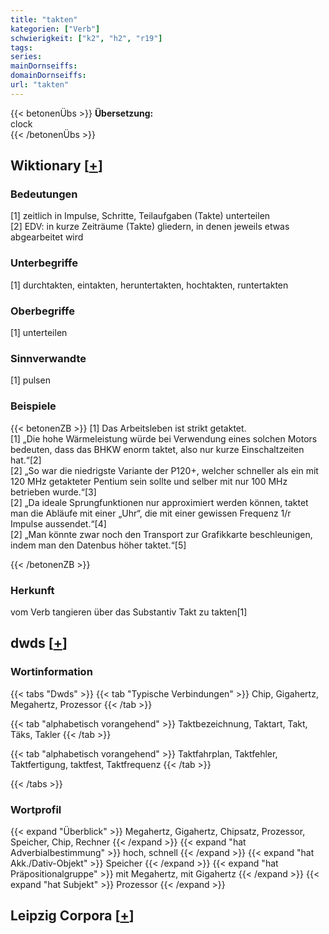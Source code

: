 ```yaml
---
title: "takten"
kategorien: ["Verb"]
schwierigkeit: ["k2", "h2", "r19"]
tags:
series:
mainDornseiffs:
domainDornseiffs:
url: "takten"
---
```


{{< betonenÜbs >}}
**Übersetzung:**  
clock  
{{< /betonenÜbs >}}

## Wiktionary [[+](https://de.wiktionary.org/wiki/takten)]

### Bedeutungen
[1] zeitlich in Impulse, Schritte, Teilaufgaben (Takte) unterteilen  
[2] EDV: in kurze Zeiträume (Takte) gliedern, in denen jeweils etwas abgearbeitet wird  

### Unterbegriffe
[1] durchtakten, eintakten, heruntertakten, hochtakten, runtertakten  

### Oberbegriffe
[1] unterteilen  

### Sinnverwandte
[1] pulsen  

### Beispiele
{{< betonenZB >}}
[1] Das Arbeitsleben ist strikt getaktet.  
[1] „Die hohe Wärmeleistung würde bei Verwendung eines solchen Motors bedeuten, dass das BHKW enorm taktet, also nur kurze Einschaltzeiten hat.“[2]  
[2] „So war die niedrigste Variante der P120+, welcher schneller als ein mit 120 MHz getakteter Pentium sein sollte und selber mit nur 100 MHz betrieben wurde.“[3]  
[2] „Da ideale Sprungfunktionen nur approximiert werden können, taktet man die Abläufe mit einer „Uhr“, die mit einer gewissen Frequenz 1/r Impulse aussendet.“[4]  
[2] „Man könnte zwar noch den Transport zur Grafikkarte beschleunigen, indem man den Datenbus höher taktet.“[5]  

{{< /betonenZB >}}
### Herkunft
vom Verb tangieren über das Substantiv Takt zu takten[1]  



## dwds [[+](https://www.dwds.de/wb/takten)]

### Wortinformation
{{< tabs "Dwds" >}}
{{< tab "Typische Verbindungen" >}}
Chip, Gigahertz, Megahertz, Prozessor
{{< /tab >}}

{{< tab "alphabetisch vorangehend" >}}
Taktbezeichnung, Taktart, Takt, Täks, Takler
{{< /tab >}}

{{< tab "alphabetisch vorangehend" >}}
Taktfahrplan, Taktfehler, Taktfertigung, taktfest, Taktfrequenz
{{< /tab >}}

{{< /tabs >}}

### Wortprofil
{{< expand "Überblick" >}} Megahertz, Gigahertz, Chipsatz, Prozessor, Speicher, Chip, Rechner {{< /expand >}}
{{< expand "hat Adverbialbestimmung" >}} hoch, schnell {{< /expand >}}
{{< expand "hat Akk./Dativ-Objekt" >}} Speicher {{< /expand >}}
{{< expand "hat Präpositionalgruppe" >}} mit Megahertz, mit Gigahertz {{< /expand >}}
{{< expand "hat Subjekt" >}} Prozessor {{< /expand >}}

## Leipzig Corpora [[+](https://corpora.uni-leipzig.de/en/res?word=takten&corpusId=deu_newscrawl-public_2018)]

